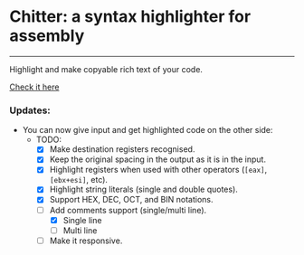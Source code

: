 # Chitter: a syntax highlighter for assembly
---------------------------
Highlight and make copyable rich text of your code.

[Check it here](https://najmiter.github.io/Chitter/)

### Updates:
* You can now give input and get highlighted code on the other side:
    * TODO:
        - [x] Make destination registers recognised. 
        - [x] Keep the original spacing in the output as it is in the input.
        - [x] Highlight registers when used with other operators (`[eax]`, `[ebx+esi]`, etc).
        - [x] Highlight string literals (single and double quotes).
        - [x] Support HEX, DEC, OCT, and BIN notations.
        - [ ] Add comments support (single/multi line).
           - [x] Single line
           - [ ] Multi line
        - [ ] Make it responsive.
